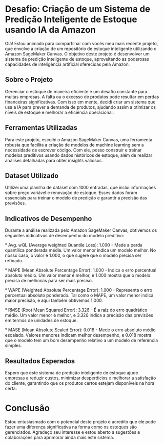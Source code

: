 # Desafio: Criação de um Sistema de Predição Inteligente de Estoque usando IA da Amazon
Olá! Estou animado para compartilhar com vocês meu mais recente projeto, que envolve a criação de um repositório de estoque inteligente utilizando o Amazon SageMaker Canvas. O objetivo deste projeto é desenvolver um sistema de predição inteligente de estoque, aproveitando as poderosas capacidades de inteligência artificial oferecidas pela Amazon.

## Sobre o Projeto
Gerenciar o estoque de maneira eficiente é um desafio constante para muitas empresas. A falta ou o excesso de produtos pode resultar em perdas financeiras significativas. Com isso em mente, decidi criar um sistema que usa a IA para prever a demanda de produtos, ajudando assim a otimizar os níveis de estoque e melhorar a eficiência operacional.

## Ferramentas Utilizadas
Para este projeto, escolhi o Amazon SageMaker Canvas, uma ferramenta robusta que facilita a criação de modelos de machine learning sem a necessidade de escrever código. Com ele, posso construir e treinar modelos preditivos usando dados históricos de estoque, além de realizar análises detalhadas para obter insights valiosos.

## Dataset Utilizado
Utilizei uma planilha de dataset com 1000 entradas, que inclui informações sobre preço variável e renovação de estoque. Esses dados foram essenciais para treinar o modelo de predição e garantir a precisão das previsões.

## Indicativos de Desempenho
Durante a análise realizada pelo Amazon SageMaker Canvas, obtivemos os seguintes indicativos de desempenho do modelo preditivo:

° Avg. wQL (Average weighted Quantile Loss): 1.000
    - Mede a perda quantílica ponderada média. Um valor menor indica um modelo melhor. No nosso caso, o valor é 1.000, o que sugere que o modelo precisa ser refinado.

° MAPE (Mean Absolute Percentage Error): 1.000
    - Indica o erro percentual absoluto médio. Um valor menor é melhor, e 1.000 mostra que o modelo precisa de melhorias para ser mais preciso.

° WAPE (Weighted Absolute Percentage Error): 1.000
    - Representa o erro percentual absoluto ponderado. Tal como o MAPE, um valor menor indica maior precisão, e aqui também obtivemos 1.000.

° RMSE (Root Mean Squared Error): 3.326
    - É a raiz do erro quadrático médio. Um valor menor é melhor, e 3.326 indica a precisão das previsões em termos de unidades de estoque.

° MASE (Mean Absolute Scaled Error): 0.018
    - Mede o erro absoluto médio escalado. Valores menores indicam melhor desempenho, e 0.018 mostra que o modelo tem um bom desempenho relativo a um modelo de referência simples.

## Resultados Esperados
Espero que este sistema de predição inteligente de estoque ajude empresas a reduzir custos, minimizar desperdícios e melhorar a satisfação do cliente, garantindo que os produtos certos estejam disponíveis na hora certa.

# Conclusão
Estou entusiasmado com o potencial deste projeto e acredito que ele pode fazer uma diferença significativa na forma como os estoques são gerenciados. Agradeço seu interesse e estou aberto a sugestões e colaborações para aprimorar ainda mais este sistema.